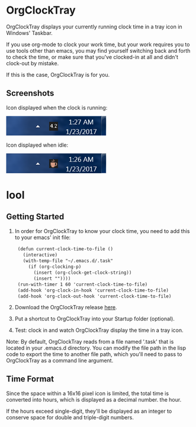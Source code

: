 # OrgClockTray

OrgClockTray displays your currently running clock time in a tray
icon in Windows' Taskbar.

If you use org-mode to clock your work time, but your work requires you to
use tools other than emacs, you may find yourself switching back and
forth to check the time, or make sure that you've clocked-in at
all and didn't clock-out by mistake.

If this is the case, OrgClockTray is for you.

## Screenshots

Icon displayed when the clock is running:

![Icon displayed when the clock's running](https://github.com/schmendrik/OrgClockTray/blob/master/Resources/Screenshot2.png
 "Active clock")

Icon displayed when idle:

![Icon displayed when idle](https://github.com/schmendrik/OrgClockTray/blob/master/Resources/Screenshot1.png
 "No active clock")

# lool

## Getting Started

1. In order for OrgClockTray to know your clock time, you need to add this to your emacs' init file:

        (defun current-clock-time-to-file ()
          (interactive)
          (with-temp-file "~/.emacs.d/.task"
            (if (org-clocking-p)
              (insert (org-clock-get-clock-string))
              (insert ""))))
        (run-with-timer 1 60 'current-clock-time-to-file)
        (add-hook 'org-clock-in-hook 'current-clock-time-to-file)
        (add-hook 'org-clock-out-hook 'current-clock-time-to-file)

2. Download the OrgClockTray release [here](https://github.com/schmendrik/OrgClockTray/releases).
3. Put a shortcut to OrgClockTray into your Startup folder (optional).
4. Test: clock in and watch OrgClockTray display the time in a tray icon.

Note: By default, OrgClockTray reads from a file 
named '.task' that is located in your .emacs.d directory. You can
modify the file path in the lisp code to export the time to another
file path, which you'll need to pass to OrgClockTray as a command line
argument.

## Time Format

Since the space within a 16x16 pixel icon is limited, the total time
is converted into hours, which is displayed as a decimal number.
the hour.

If the hours exceed single-digit, they'll be displayed as an integer to conserve space for double and triple-digit numbers.
